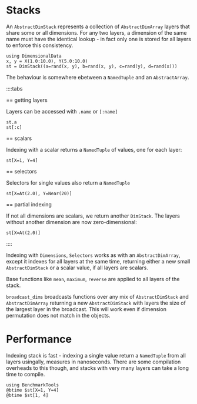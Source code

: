 # Stacks

An `AbstractDimStack` represents a collection of `AbstractDimArray`
layers that share some or all dimensions. For any two layers, a dimension
of the same name must have the identical lookup - in fact only one is stored
for all layers to enforce this consistency.


````@ansi stack
using DimensionalData
x, y = X(1.0:10.0), Y(5.0:10.0)
st = DimStack((a=rand(x, y), b=rand(x, y), c=rand(y), d=rand(x)))
````

The behaviour is somewhere ebetween a `NamedTuple` and an `AbstractArray`.

::::tabs

== getting layers

Layers can be accessed with `.name` or `[:name]`

````@ansi stack
st.a
st[:c]
````

== scalars

Indexing with a scalar returns a `NamedTuple` of values, one for each layer:

````@ansi stack
st[X=1, Y=4]
````

== selectors

Selectors for single values also return a `NamedTuple`

````@ansi stack
st[X=At(2.0), Y=Near(20)]
````

== partial indexing

If not all dimensions are scalars, we return another `DimStack`.
The layers without another dimension are now zero-dimensional:

````@ansi stack
st[X=At(2.0)]
````

::::

Indexing with `Dimensions`, `Selectors` works as with an `AbstractDimArray`, 
except it indexes for all layers at the same time, returning either a new
small `AbstractDimStack` or a scalar value, if all layers are scalars. 

Base functions like `mean`, `maximum`, `reverse` are applied to all layers of the stack.

`broadcast_dims` broadcasts functions over any mix of `AbstractDimStack` and
`AbstractDimArray` returning a new `AbstractDimStack` with layers the size of
the largest layer in the broadcast. This will work even if dimension permutation 
does not match in the objects.

# Performance 

Indexing stack is fast - indexing a single value return a `NamedTuple` from all layers
usingally, measures in nanoseconds. There are some compilation overheads to this
though, and stacks with very many layers can take a long time to compile.

````@ansi stack
using BenchmarkTools
@btime $st[X=1, Y=4]
@btime $st[1, 4]
````
